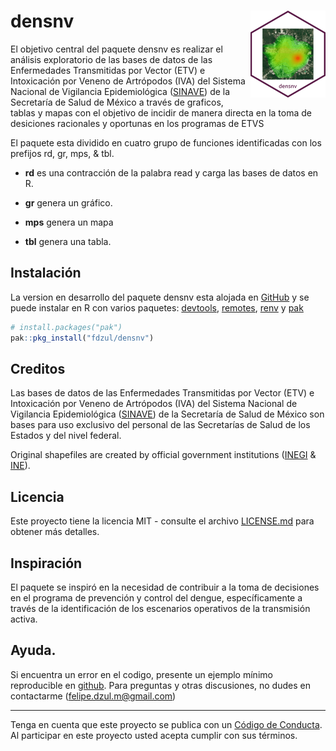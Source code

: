 
<!-- README.md is generated from README.Rmd. Please edit that file -->

# densnv <img src="man/figures/logo.png" align="right" height="139" alt="" />

<!-- badges: start -->
<!-- badges: end -->

El objetivo central del paquete densnv es realizar el análisis
exploratorio de las bases de datos de las Enfermedades Transmitidas por
Vector (ETV) e Intoxicación por Veneno de Artrópodos (IVA) del Sistema
Nacional de Vigilancia Epidemiológica
([SINAVE](https://www.sinave.gob.mx)) de la Secretaría de Salud de
México a través de graficos, tablas y mapas con el objetivo de incidir
de manera directa en la toma de desiciones racionales y oportunas en los
programas de ETVS

El paquete esta dividido en cuatro grupo de funciones identificadas con
los prefijos rd, gr, mps, & tbl.

- **rd** es una contracción de la palabra read y carga las bases de
  datos en R.

- **gr** genera un gráfico.

- **mps** genera un mapa

- **tbl** genera una tabla.

## Instalación

La version en desarrollo del paquete densnv esta alojada en
[GitHub](https://github.com/) y se puede instalar en R con varios
paquetes: [devtools](https://devtools.r-lib.org),
[remotes](https://remotes.r-lib.org),
[renv](https://rstudio.github.io/renv/articles/renv.html) y
[pak](https://pak.r-lib.org)

``` r
# install.packages("pak")
pak::pkg_install("fdzul/densnv")
```

## Creditos

Las bases de datos de las Enfermedades Transmitidas por Vector (ETV) e
Intoxicación por Veneno de Artrópodos (IVA) del Sistema Nacional de
Vigilancia Epidemiológica ([SINAVE](https://www.sinave.gob.mx)) de la
Secretaría de Salud de México son bases para uso exclusivo del personal
de las Secretarías de Salud de los Estados y del nivel federal.

Original shapefiles are created by official government institutions
([INEGI](https://www.inegi.org.mx/temas/mg) &
[INE](https://pautas.ine.mx/transparencia/mapas/)).

## Licencia

Este proyecto tiene la licencia MIT - consulte el archivo
[LICENSE.md](LICENSE.md) para obtener más detalles.

## Inspiración

El paquete se inspiró en la necesidad de contribuir a la toma de
decisiones en el programa de prevención y control del dengue,
específicamente a través de la identificación de los escenarios
operativos de la transmisión activa.

## Ayuda.

Si encuentra un error en el codigo, presente un ejemplo mínimo
reproducible en [github](https://github.com/fdzul/densnv/issues). Para
preguntas y otras discusiones, no dudes en contactarme
(<felipe.dzul.m@gmail.com>)

------------------------------------------------------------------------

Tenga en cuenta que este proyecto se publica con un [Código de
Conducta](https://dplyr.tidyverse.org/CODE_OF_CONDUCT). Al participar en
este proyecto usted acepta cumplir con sus términos.
